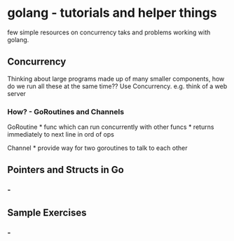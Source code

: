 # golang - tutorials and helper things
few simple resources on concurrency taks and problems working with golang. 

## Concurrency 
Thinking about large programs made up of many smaller components, how do we run all these at the same time?? Use Concurrency.
e.g. think of a web server 

### How? - GoRoutines and Channels

GoRoutine * func which can run concurrently with other funcs
          * returns immediately to next line in ord of ops

Channel   * provide way for two goroutines to talk to each other

## Pointers and Structs in Go
### - 

## Sample Exercises
### -
